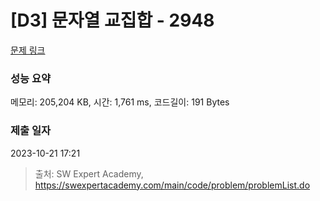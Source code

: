 # [D3] 문자열 교집합 - 2948 

[문제 링크](https://swexpertacademy.com/main/code/problem/problemDetail.do?contestProbId=AV-Un3G64SUDFAXr) 

### 성능 요약

메모리: 205,204 KB, 시간: 1,761 ms, 코드길이: 191 Bytes

### 제출 일자

2023-10-21 17:21



> 출처: SW Expert Academy, https://swexpertacademy.com/main/code/problem/problemList.do